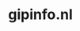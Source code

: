 ---
layout: post
title:  "gipinfo.nl"
internal_url:  "/data/gipinfo.nl.html"
categories: dutchgov
---